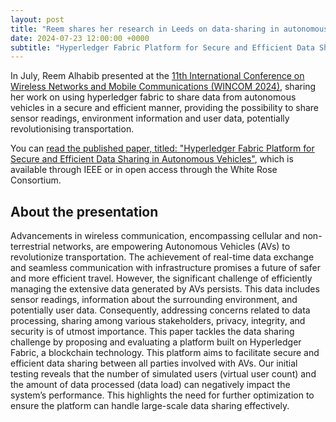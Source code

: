 ```yaml
---
layout: post
title: "Reem shares her research in Leeds on data-sharing in autonomous vehicles"
date: 2024-07-23 12:00:00 +0000
subtitle: "Hyperledger Fabric Platform for Secure and Efficient Data Sharing in Autonomous Vehicles."
---
```


In July, Reem Alhabib presented at the [11th International Conference on Wireless Networks and Mobile Communications (WINCOM 2024)](https://www.wincom-conf.org/WINCOM_2024/), sharing her work on using hyperledger fabric to share data from autonomous vehicles in a secure and efficient manner, providing the possibility to share sensor readings, environment information and user data, potentially revolutionising transportation.

You can [read the published paper, titled: "Hyperledger Fabric Platform for Secure and Efficient Data Sharing in Autonomous Vehicles"](/publications/2024-hyperledger-fabric-platform), which is available through IEEE or in open access through the White Rose Consortium.

## About the presentation

Advancements in wireless communication, encompassing cellular and non-terrestrial networks, are empowering Autonomous Vehicles (AVs) to revolutionize transportation. The achievement of real-time data exchange and seamless communication with infrastructure promises a future of safer and more efficient travel. However, the significant challenge of efficiently managing the extensive data generated by AVs persists. This data includes sensor readings, information about the surrounding environment, and potentially user data. Consequently, addressing concerns related to data processing, sharing among various stakeholders, privacy, integrity, and security is of utmost importance. This paper tackles the data sharing challenge by proposing and evaluating a platform built on Hyperledger Fabric, a blockchain technology. This platform aims to facilitate secure and efficient data sharing between all parties involved with AVs. Our initial testing reveals that the number of simulated users (virtual user count) and the amount of data processed (data load) can negatively impact the system’s performance. This highlights the need for further optimization to ensure the platform can handle large-scale data sharing effectively.